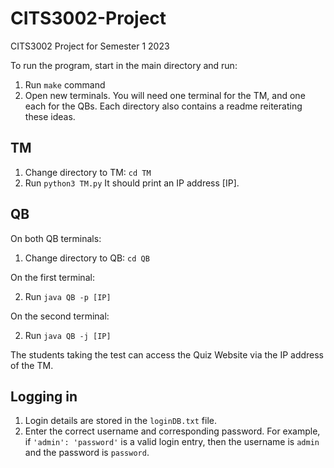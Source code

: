 # CITS3002-Project

CITS3002 Project for Semester 1 2023

To run the program, start in the main directory and run:

1. Run `make` command
2. Open new terminals. You will need one terminal for the TM, and one each for the QBs.
   Each directory also contains a readme reiterating these ideas.

## TM

1. Change directory to TM: `cd TM`
2. Run `python3 TM.py`
   It should print an IP address [IP].

## QB

On both QB terminals:

1. Change directory to QB: `cd QB`

On the first terminal:

2. Run `java QB -p [IP]`

On the second terminal:

2. Run `java QB -j [IP]`

The students taking the test can access the Quiz Website via the IP address of the TM.

## Logging in

1. Login details are stored in the `loginDB.txt` file.
2. Enter the correct username and corresponding password.
   For example, if `'admin': 'password'` is a valid login entry, then the username is `admin` and the password is `password`.
